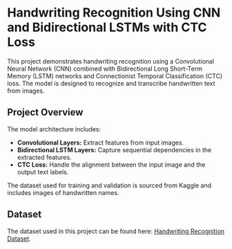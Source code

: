 # Handwriting Recognition Using CNN and Bidirectional LSTMs with CTC Loss

This project demonstrates handwriting recognition using a Convolutional Neural Network (CNN) combined with Bidirectional Long Short-Term Memory (LSTM) networks and Connectionist Temporal Classification (CTC) loss. The model is designed to recognize and transcribe handwritten text from images.

## Project Overview

The model architecture includes:
- **Convolutional Layers:** Extract features from input images.
- **Bidirectional LSTM Layers:** Capture sequential dependencies in the extracted features.
- **CTC Loss:** Handle the alignment between the input image and the output text labels.

The dataset used for training and validation is sourced from Kaggle and includes images of handwritten names.

## Dataset

The dataset used in this project can be found here: [Handwriting Recognition Dataset](https://www.kaggle.com/datasets/landlord/handwriting-recognition).
